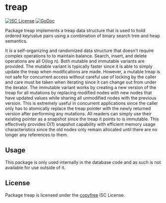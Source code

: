# treap

[![ISC License](http://img.shields.io/badge/license-ISC-blue.svg)](http://copyfree.org)
[![GoDoc](https://godoc.org/github.com/p9c/pod/database/internal/treap?status.png)](http://godoc.org/github.com/p9c/pod/database/internal/treap)

Package treap implements a treap data structure that is used to hold ordered key/value pairs using a combination of binary search tree and heap semantics.

It is a self-organizing and randomized data structure that doesn't require complex operations to to maintain balance. Search, insert, and delete operations are all O(log n). Both mutable and immutable variants are provided. The mutable variant is typically faster since it is able to simply update the treap when modifications are made. However, a mutable treap is not safe for concurrent access without careful use of locking by the caller and care must be taken when iterating since it can change out from under the iterator.
The immutable variant works by creating a new version of the treap for all mutations by replacing modified nodes with new nodes that have updated values while sharing all unmodified nodes with the previous version. This is extremely useful in concurrent applications since the caller only has to atomically replace the treap pointer with the newly returned version after performing any mutations. All readers can simply use their existing pointer as a snapshot since the treap it points to is immutable. This effectively provides O(1) snapshot capability with efficient memory usage characteristics since the old nodes only remain allocated until there are no longer any references to them.

## Usage

This package is only used internally in the database code and as such is not available for use outside of it.

## License

Package treap is licensed under the [copyfree](http://copyfree.org) ISC License.
